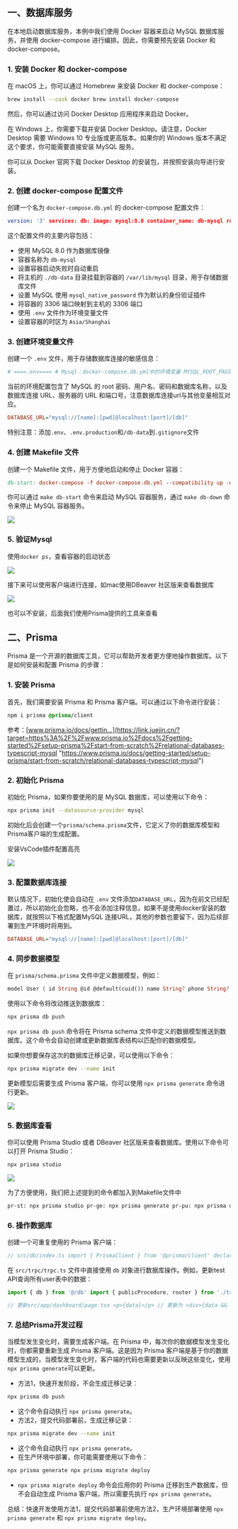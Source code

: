 ## 一、数据库服务

在本地启动数据库服务，本例中我们使用 Docker 容器来启动 MySQL 数据库服务，并使用 docker-compose 进行编排。因此，你需要预先安装 Docker 和 docker-compose。

### 1\. 安装 Docker 和 docker-compose

在 macOS 上，你可以通过 Homebrew 来安装 Docker 和 docker-compose：

```bash
brew install --cask docker brew install docker-compose
```

然后，你可以通过访问 Docker Desktop 应用程序来启动 Docker。

在 Windows 上，你需要下载并安装 Docker Desktop。请注意，Docker Desktop 需要 Windows 10 专业版或更高版本。如果你的 Windows 版本不满足这个要求，你可能需要直接安装 MySQL 服务。

你可以从 Docker 官网下载 Docker Desktop 的安装包，并按照安装向导进行安装。

### 2\. 创建 docker-compose 配置文件

创建一个名为 `docker-compose.db.yml` 的 docker-compose 配置文件：

```yaml
version: '3' services: db: image: mysql:8.0 container_name: db-mysql restart: always volumes: - ./db-data:/var/lib/mysql command: --default-authentication-plugin=mysql_native_password ports: - '3306:3306' env_file: .env environment: TZ: Asia/Shanghai
```

这个配置文件的主要内容包括：

-   使用 MySQL 8.0 作为数据库镜像
-   容器名称为 `db-mysql`
-   设置容器启动失败时自动重启
-   将主机的 `./db-data` 目录挂载到容器的 `/var/lib/mysql` 目录，用于存储数据库文件
-   设置 MySQL 使用 `mysql_native_password` 作为默认的身份验证插件
-   将容器的 3306 端口映射到主机的 3306 端口
-   使用 `.env` 文件作为环境变量文件
-   设置容器的时区为 `Asia/Shanghai`

### 3\. 创建环境变量文件

创建一个 `.env` 文件，用于存储数据库连接的敏感信息：

```ini
# ====.env==== # Mysql：docker-compose.db.yml中的环境变量 MYSQL_ROOT_PASSWORD="123456" MYSQL_USER="dbuser" MYSQL_PASSWORD="dbpwd" MYSQL_DATABASE="nextdb" # Connect database DATABASE_URL="mysql://dbuser:dbpwd@localhost:3306/nextdb" # ====.env.local/.env.production==== # Server PRO_URL="https://www.example.com" PORT="3000"
```

当前的环境配置包含了 MySQL 的 root 密码、用户名、密码和数据库名称，以及数据库连接 URL、服务器的 URL 和端口号，注意数据库连接url与其他变量相互对应。

```ini
DATABASE_URL="mysql://[name]:[pwd]@localhost:[port]/[db]"
```

特别注意：添加`.env`、`.env.production`和`/db-data`到`.gitignore`文件

### 4\. 创建 Makefile 文件

创建一个 Makefile 文件，用于方便地启动和停止 Docker 容器：

```makefile
db-start: docker-compose -f docker-compose.db.yml --compatibility up -d db-down: docker-compose -f docker-compose.db.yml down
```

你可以通过 `make db-start` 命令来启动 MySQL 容器服务，通过 `make db-down` 命令来停止 MySQL 容器服务。

![](https://p3-juejin.byteimg.com/tos-cn-i-k3u1fbpfcp/acd52f1c0d71456380eb8728a5d20e40~tplv-k3u1fbpfcp-jj-mark:3024:0:0:0:q75.awebp#?w=1352&h=312&s=76337&e=png&b=131313)

### 5\. 验证Mysql

使用`docker ps`，查看容器的启动状态

![](https://p3-juejin.byteimg.com/tos-cn-i-k3u1fbpfcp/f4304296217e424aa78d576274142799~tplv-k3u1fbpfcp-jj-mark:3024:0:0:0:q75.awebp#?w=1816&h=86&s=34057&e=png&b=131313)

接下来可以使用客户端进行连接，如mac使用DBeaver 社区版来查看数据库

![](https://p3-juejin.byteimg.com/tos-cn-i-k3u1fbpfcp/aac77324875744db8bee0ad8c67570eb~tplv-k3u1fbpfcp-jj-mark:3024:0:0:0:q75.awebp#?w=1668&h=504&s=357787&e=png&b=fcfcfc)

也可以不安装，后面我们使用Prisma提供的工具来查看

## 二、Prisma

Prisma 是一个开源的数据库工具，它可以帮助开发者更方便地操作数据库。以下是如何安装和配置 Prisma 的步骤：

### 1\. 安装 Prisma

首先，我们需要安装 Prisma 和 Prisma 客户端。可以通过以下命令进行安装：

```css
npm i prisma @prisma/client
```

参考：[www.prisma.io/docs/gettin…](https://link.juejin.cn/?target=https%3A%2F%2Fwww.prisma.io%2Fdocs%2Fgetting-started%2Fsetup-prisma%2Fstart-from-scratch%2Frelational-databases-typescript-mysql "https://www.prisma.io/docs/getting-started/setup-prisma/start-from-scratch/relational-databases-typescript-mysql")

### 2\. 初始化 Prisma

初始化 Prisma，如果你要使用的是 MySQL 数据库，可以使用以下命令：

```bash
npx prisma init --datasource-provider mysql
```

初始化后会创建一个`prisma/schema.prisma`文件，它定义了你的数据库模型和Prisma客户端的生成配置。

安装VsCode插件配置高亮

![](https://p3-juejin.byteimg.com/tos-cn-i-k3u1fbpfcp/bf1c9d8093c94390896a40eaa5cb60f8~tplv-k3u1fbpfcp-jj-mark:3024:0:0:0:q75.awebp#?w=1308&h=278&s=69897&e=png&b=181818)

### 3\. 配置数据库连接

默认情况下，初始化使会自动在 `.env` 文件添加`DATABASE_URL`，因为在前文已经配置过，所以初始化会忽略，也不会添加注释信息，如果不是使用docker安装的数据库，就按照以下格式配置MySQL 连接URL，其他的参数也要留下，因为后续部署到生产环境时将用到。

```ini
DATABASE_URL="mysql://[name]:[pwd]@localhost:[port]/[db]"
```

### 4\. 同步数据模型

在 `prisma/schema.prisma` 文件中定义数据模型，例如：

```dart
model User { id String @id @default(cuid()) name String? phone String? @unique email String? @unique password String? image String? bio String? expiredAt DateTime? active Boolean @default(true) createdAt DateTime @default(now()) } model ActivateToken { id String @id @default(cuid()) account String @unique code String expiredAt DateTime }
```

使用以下命令将改动推送到数据库：

```bash
npx prisma db push
```

`npx prisma db push` 命令将在 Prisma schema 文件中定义的数据模型推送到数据库。这个命令会自动创建或更新数据库表结构以匹配你的数据模型。

如果你想要保存这次的数据库迁移记录，可以使用以下命令：

```bash
npx prisma migrate dev --name init
```

更新模型后需要生成 Prisma 客户端，你可以使用 `npx prisma generate` 命令进行更新。

![](https://p3-juejin.byteimg.com/tos-cn-i-k3u1fbpfcp/4ef2ba59d3fb485cb1f7b4dbc290d21e~tplv-k3u1fbpfcp-jj-mark:3024:0:0:0:q75.awebp#?w=1414&h=776&s=162105&e=png&b=141414)

### 5\. 数据库查看

你可以使用 Prisma Studio 或者 DBeaver 社区版来查看数据库。使用以下命令可以打开 Prisma Studio：

```bash
npx prisma studio
```

![](https://p3-juejin.byteimg.com/tos-cn-i-k3u1fbpfcp/1b67abe0066f4e3792632710477b87a2~tplv-k3u1fbpfcp-jj-mark:3024:0:0:0:q75.awebp#?w=1344&h=846&s=55719&e=png&b=ffffff)

为了方便使用，我们把上述提到的命令都加入到Makefile文件中

```bash
pr-st: npx prisma studio pr-ge: npx prisma generate pr-pu: npx prisma db push pr-mi: npx prisma migrate dev --name init pr-de: npx prisma migrate deploy
```

### 6\. 操作数据库

创建一个可重复使用的 Prisma 客户端：

```ts
// src/db/index.ts import { PrismaClient } from '@prisma/client' declare global { var cachedPrisma: PrismaClient } let prisma: PrismaClient if (process.env.NODE_ENV === 'production') { prisma = new PrismaClient() } else { if (!global.cachedPrisma) { global.cachedPrisma = new PrismaClient() } prisma = global.cachedPrisma } export const db = prisma
```

在 `src/trpc/trpc.ts` 文件中直接使用 `db` 对象进行数据库操作。例如，更新test API查询所有user表中的数据：

```ts
import { db } from '@/db' import { publicProcedure, router } from './trpc' export const appRouter = router({ test: publicProcedure.query(async () => { await db.user.create({ data: { email: String(Math.random()), password: String(Math.random()), }, }) const res = await db.user.findMany() return res }), // ... }) // export type definition of API export type AppRouter = typeof appRouter
```

```ts
// 更新src/app/dashboard/page.tsx <p>{data}</p> // 更新为 <div>{data && data.map((item) => <p key={item.id}>{item.email}</p>)}</div>
```

### 7\. 总结Prisma开发过程

当模型发生变化时，需要生成客户端。在 Prisma 中，每次你的数据模型发生变化时，你都需要重新生成 Prisma 客户端。这是因为 Prisma 客户端是基于你的数据模型生成的，当模型发生变化时，客户端的代码也需要更新以反映这些变化，使用`npx prisma generate`可以更新。

-   方法1，快速开发阶段，不会生成迁移记录：

```bash
npx prisma db push
```

-   这个命令自动执行 `npx prisma generate`。
-   方法2，提交代码部署前，生成迁移记录：

```bash
npx prisma migrate dev --name init
```

-   这个命令自动执行 `npx prisma generate`。
-   在生产环境中部署，你可能需要使用以下命令：

```bash
npx prisma generate npx prisma migrate deploy
```

-   `npx prisma migrate deploy` 命令会应用你的 Prisma 迁移到生产数据库，但不会自动生成 Prisma 客户端，所以需要先执行 `npx prisma generate`。

总结：快速开发使用方法1，提交代码部署前使用方法2，生产环境部署使用 `npx prisma generate` 和 `npx prisma migrate deploy`。